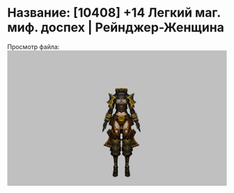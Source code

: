 # Название: [10408] +14 Легкий маг. миф. доспех | Рейнджер-Женщина

Просмотр файла:
![p030023.png](p030023.png)